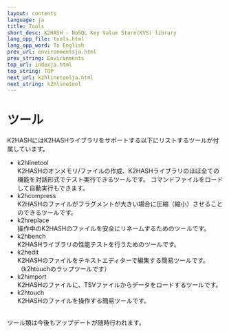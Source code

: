```yaml
---
layout: contents
language: ja
title: Tools
short_desc: K2HASH - NoSQL Key Value Store(KVS) library
lang_opp_file: tools.html
lang_opp_word: To English
prev_url: environmentsja.html
prev_string: Environments
top_url: indexja.html
top_string: TOP
next_url: k2hlinetoolja.html
next_string: k2hlinetool
---
```


# ツール
K2HASHにはK2HASHライブラリをサポートする以下にリストするツールが付属しています。
- k2hlinetool  
  K2HASHのオンメモリ/ファイルの作成、K2HASHライブラリのほぼ全ての機能を対話形式でテスト実行できるツールです。 コマンドファイルをロードして自動実行もできます。
- k2hcompress  
  K2HASHのファイルがフラグメントが大きい場合に圧縮（縮小）させることのできるツールです。
- k2hreplace  
  操作中のK2HASHのファイルを安全にリネームするためのツールです。
- k2hbench  
  K2HASHライブラリの性能テストを行うためのツールです。
- k2hedit  
  K2HASHのファイルをテキストエディターで編集する簡易ツールです。（k2htouchのラップツールです）
- k2himport  
  K2HASHのファイルに、TSVファイルからデータをロードするツールです。
- k2htouch  
  K2HASHのファイルを操作する簡易ツールです。
<br />
ツール類は今後もアップデートが随時行われます。
